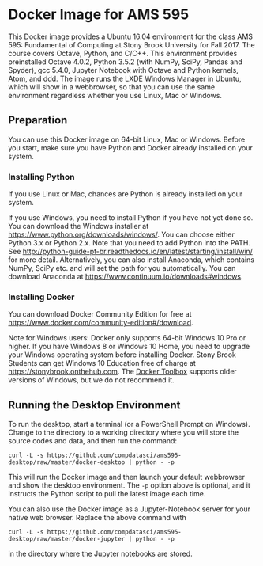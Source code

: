 # Docker Image for AMS 595
This Docker image provides a Ubuntu 16.04 environment for the class
AMS 595: Fundamental of Computing at Stony Brook University for Fall 2017.
The course covers Octave, Python, and C/C++. This environment provides
preinstalled Octave 4.0.2, Python 3.5.2 (with NumPy, SciPy, Pandas and Spyder),
gcc 5.4.0, Jupyter Notebook with Octave and Python kernels, Atom, and ddd.
The image runs the LXDE Windows Manager in Ubuntu, which will show in a
webbrowser, so that you can use the same environment regardless whether
you use Linux, Mac or Windows.

## Preparation

You can use this Docker image on 64-bit Linux, Mac or Windows. Before you start,
make sure you have Python and Docker already installed on your system.

### Installing Python
If you use Linux or Mac, chances are Python is already installed on your system.

If you use Windows, you need to install Python if you have not yet done so.
You can download the Windows installer at
https://www.python.org/downloads/windows/.
You can choose either Python 3.x or Python 2.x. Note that you need to
add Python into the PATH. See
http://python-guide-pt-br.readthedocs.io/en/latest/starting/install/win/
for more detail. Alternatively, you can also install Anaconda, which contains
NumPy, SciPy etc. and will set the path for you automatically.
You can download Anaconda at https://www.continuum.io/downloads#windows.

### Installing Docker

You can download Docker Community Edition for free at
https://www.docker.com/community-edition#/download.

Note for Windows users: Docker only supports 64-bit Windows 10 Pro or higher.
If you have Windows 8 or Windows 10 Home, you need to upgrade your
Windows operating system before installing Docker. Stony Brook Students can
get Windows 10 Education free of charge at https://stonybrook.onthehub.com.
The [Docker Toolbox](https://www.docker.com/products/docker-toolbox) supports
older versions of Windows, but we do not recommend it.

## Running the Desktop Environment

To run the desktop, start a terminal (or a PowerShell Prompt on Windows).
Change to the directory to a working directory where you will store the
source codes and data, and then run the command:
```
curl -L -s https://github.com/compdatasci/ams595-desktop/raw/master/docker-desktop | python - -p
```
This will run the Docker image and then launch your default webbrowser and show
the desktop environment. The `-p` option above is optional, and it instructs
the Python script to pull the latest image each time.

You can also use the Docker image as a Jupyter-Notebook server for your
native web browser. Replace the above command with
```
curl -L -s https://github.com/compdatasci/ams595-desktop/raw/master/docker-jupyter | python - -p
```
in the directory where the Jupyter notebooks are stored.
